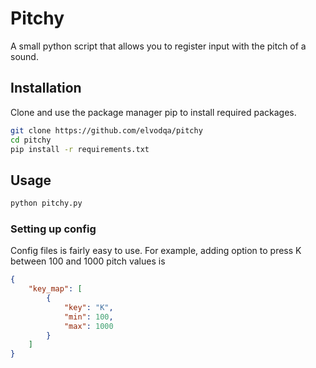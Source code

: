 # Pitchy
A small python script that allows you to register input with the pitch of a sound.


## Installation

Clone and use the package manager pip to install required packages.

```bash 
git clone https://github.com/elvodqa/pitchy
cd pitchy
pip install -r requirements.txt
```

## Usage

```bash 
python pitchy.py
```

### Setting up config

Config files is fairly easy to use. For example, adding option to press K between 100 and 1000 pitch values is

```json
{
    "key_map": [
        {
            "key": "K",
            "min": 100,
            "max": 1000    
        }
    ]    
}
```


